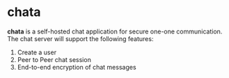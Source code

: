 # chata

__chata__ is a self-hosted chat application for secure one-one communication.
The chat server will support the following features:

1. Create a user
2. Peer to Peer chat session
3. End-to-end encryption of chat messages
